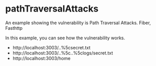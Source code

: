 # pathTraversalAttacks
 An example showing the vulnerability is Path Traversal Attacks. Fiber, Fasthttp

In this example, you can see how the vulnerability works.

- http://localhost:3003/..%5csecret.txt
- http://localhost:3003/..%5c..%5clogs/secret.txt
- http://localhost:3003/home
